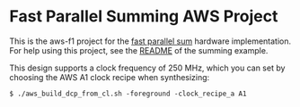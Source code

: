 # Fast Parallel Summing AWS Project

This is the aws-f1 project for the
[fast parallel sum](../../../examples/sum-fast/) hardware implementation.
For help using this project, see the [README](../sum/README.md)
of the summing example.

This design supports a clock frequency of 250 MHz, which you can set by
choosing the AWS A1 clock recipe when synthesizing:

    $ ./aws_build_dcp_from_cl.sh -foreground -clock_recipe_a A1
